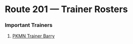 # Route 201 — Trainer Rosters

### Important Trainers

1. [PKMN Trainer Barry](important_trainers.md#pkmn-trainer-barry)
